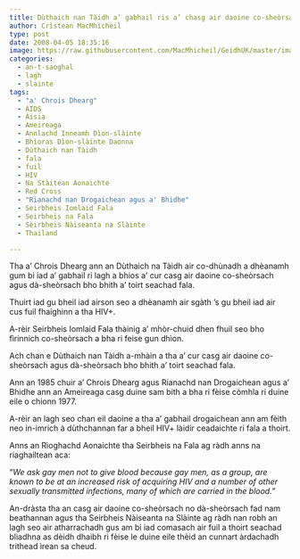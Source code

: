 ```yaml
---
title: Dùthaich nan Tàidh a’ gabhail ris a’ chasg air daoine co-sheòrsach agus dà-sheòrsach bho bhith a’ toirt seachad fala
author: Crìstean MacMhìcheil
type: post
date: 2008-04-05 18:35:16
image: https://raw.githubusercontent.com/MacMhicheil/GeidhUK/master/images/2008-04-05-duthaich-nan-taidh-a-gabhail-ris-a-chasg-air-daoine-co-sheorsach-agus-da-sheorsach-bho-bhith-a-toirt-seachad-fala.jpg
categories:
  - an-t-saoghal
  - lagh
  - slainte
tags:
  - "a' Chrois Dhearg"
  - AIDS
  - Àisia
  - Ameireaga
  - Annlachd Inneamh Dìon-slàinte
  - Bhìoras Dìon-slàinte Daonna
  - Dùthaich nan Tàidh
  - fala
  - fuil
  - HIV
  - Na Stàitean Aonaichte
  - Red Cross
  - "Rianachd nan Drogaichean agus a' Bhidhe"
  - Seirbheis Iomlaid Fala
  - Seirbheis na Fala
  - Sèirbheis Nàiseanta na Slàinte
  - Thailand

---
```

Tha a&#8217; Chrois Dhearg ann an Dùthaich na Tàidh air co-dhùnadh a dhèanamh gum bi iad a&#8217; gabhail ri lagh a bhios a&#8217; cur casg air daoine co-sheòrsach agus dà-sheòrsach bho bhith a&#8217; toirt seachad fala.

<!--more-->

Thuirt iad gu bheil iad airson seo a dhèanamh air sgàth &#8217;s gu bheil iad air cus fuil fhaighinn a tha HIV+.

A-rèir Seirbheis Iomlaid Fala thàinig a&#8217; mhòr-chuid dhen fhuil seo bho fìrinnich co-sheòrsach a bha ri feise gun dhìon.

Ach chan e Dùthaich nan Tàidh a-mhàin a tha a&#8217; cur casg air daoine co-sheòrsach agus dà-sheòrsach bho bhith a&#8217; toirt seachad fala.

Ann an 1985 chuir a&#8217; Chrois Dhearg agus Rianachd nan Drogaichean agus a&#8217; Bhidhe ann an Ameireaga casg duine sam bith a bha ri fèise còmhla ri duine eile o chionn 1977.

A-rèir an lagh seo chan eil daoine a tha a&#8217; gabhail drogaichean ann am fèith neo in-imrich à dùthchannan far a bheil HIV+ làidir ceadaichte ri fala a thoirt.

Anns an Rìoghachd Aonaichte tha Seirbheis na Fala ag ràdh anns na riaghailtean aca:

&#8220;_We ask gay men not to give blood because gay men, as a group, are known to be at an increased risk of acquiring HIV and a number of other sexually transmitted infections, many of which are carried in the blood._&#8221;

An-dràsta tha an casg air daoine co-sheòrsach no dà-sheòrsach fad nam beathannan agus tha Seirbheis Nàiseanta na Slàinte ag ràdh nan robh an lagh seo air atharrachadh gus am bi iad comasach air fuil a thoirt seachad bliadhna as dèidh dhaibh ri fèise le duine eile thèid an cunnart àrdachadh trithead ìrean sa cheud.
